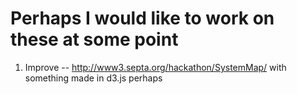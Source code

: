 # Perhaps I would like to work on these at some point

1. Improve -- http://www3.septa.org/hackathon/SystemMap/ with something made in d3.js perhaps
